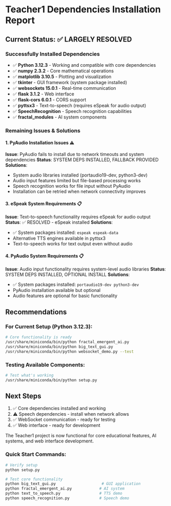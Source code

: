 # Teacher1 Dependencies Installation Report

## Current Status: ✅ LARGELY RESOLVED

### Successfully Installed Dependencies
- ✅ **Python 3.12.3** - Working and compatible with core dependencies
- ✅ **numpy 2.3.2** - Core mathematical operations
- ✅ **matplotlib 3.10.5** - Plotting and visualization  
- ✅ **tkinter** - GUI framework (system package installed)
- ✅ **websockets 15.0.1** - Real-time communication
- ✅ **flask 3.1.2** - Web interface
- ✅ **flask-cors 6.0.1** - CORS support
- ✅ **pyttsx3** - Text-to-speech (requires eSpeak for audio output)
- ✅ **SpeechRecognition** - Speech recognition capabilities
- ✅ **fractal_modules** - AI system components

### Remaining Issues & Solutions

#### 1. PyAudio Installation Issues ⚠️
**Issue**: PyAudio fails to install due to network timeouts and system dependencies
**Status**: SYSTEM DEPS INSTALLED, FALLBACK PROVIDED
**Solutions**:
- System audio libraries installed (portaudio19-dev, python3-dev)
- Audio input features limited but file-based processing works
- Speech recognition works for file input without PyAudio
- Installation can be retried when network connectivity improves

#### 3. eSpeak System Requirements 📋
**Issue**: Text-to-speech functionality requires eSpeak for audio output
**Status**: ✅ RESOLVED - eSpeak installed
**Solutions**:
- ✅ System packages installed: `espeak espeak-data`
- Alternative TTS engines available in pyttsx3
- Text-to-speech works for text output even without audio

#### 4. PyAudio System Requirements 📋
**Issue**: Audio input functionality requires system-level audio libraries
**Status**: SYSTEM DEPS INSTALLED, OPTIONAL INSTALL
**Solutions**:
- ✅ System packages installed: `portaudio19-dev python3-dev`
- PyAudio installation available but optional
- Audio features are optional for basic functionality

## Recommendations

### For Current Setup (Python 3.12.3):
```bash
# Core functionality is ready
/usr/share/miniconda/bin/python fractal_emergent_ai.py
/usr/share/miniconda/bin/python big_text_gui.py
/usr/share/miniconda/bin/python websocket_demo.py --test
```

### Testing Available Components:
```bash
# Test what's working
/usr/share/miniconda/bin/python setup.py
```

## Next Steps
1. ✅ Core dependencies installed and working
2. ⚠️ Speech dependencies - install when network allows
3. ✅ WebSocket communication - ready for testing
4. ✅ Web interface - ready for development

The Teacher1 project is now functional for core educational features, AI systems, and web interface development.

### Quick Start Commands:
```bash
# Verify setup
python setup.py

# Test core functionality
python big_text_gui.py                    # GUI application
python fractal_emergent_ai.py            # AI system
python text_to_speech.py                 # TTS demo
python speech_recognition.py             # Speech demo
```